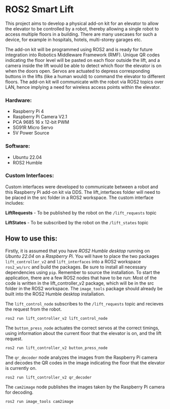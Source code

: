 # ROS2 Smart Lift

This project aims to develop a physical add-on kit for an elevator to allow the elevator to be controlled by a robot, thereby allowing a single robot to access multiple floors in a building. There are many usecases for such a device, for example in hospitals, hotels, multi-storey garages etc.

The add-on kit will be programmed using ROS2 and is ready for future integration into Robotics Middleware Framework (RMF). Unique QR codes indicating the floor level will be pasted on each floor outside the lift, and a camera inside the lift would be able to detect which floor the elevator is on when the doors open. Servos are actuated to depress corresponding buttons in the lifts (like a human would) to command the elevator to different floors. The add-on kit will communicate with the robot via ROS2 topics over LAN, hence implying a need for wireless access points within the elevator.

### Hardware:
- Raspberry Pi 4
- Raspberry Pi Camera V2.1
- PCA 9685 16 x 12-bit PWM
- SG91R Micro Servo
- 5V Power Source

### Software:
- Ubuntu 22.04
- ROS2 Humble


### Custom Interfaces:
Custom interfaces were developed to communicate between a robot and this Raspberry Pi add-on kit via DDS. The lift_interfaces folder will need to be placed in the src folder in a ROS2 workspace.
The custom interface includes:

**LiftRequests** - To be published by the robot on the ```/lift_requests``` topic

**LiftStates** - To be subscribed by the robot on the ```/lift_states``` topic


## How to use this:
Firstly, it is assumed that you have *ROS2 Humble desktop* running on *Ubuntu 22.04* on a *Raspberry Pi*. You will have to place the two packages ```lift_controller_v2``` and ```lift_interfaces``` into a ROS2 workspace ```ros2_ws/src``` and build the packages. Be sure to install all necessary dependencies using ```pip```. Remember to source the installation. To start the application, there are a few ROS2 nodes that have to be run: Most of the code is written in the lift_controller_v2 package, which will be in the src folder in the ROS2 workspace. The ```image_tools``` package should already be built into the ROS2 Humble desktop installation.

The ```lift_control_node``` subscribes to the ```/lift_requests``` topic and recieves the request from the robot.
```
ros2 run lift_controller_v2 lift_control_node
```

The ```button_press_node``` actuates the correct servos at the correct timings, using information about the current floor that the elevator is on, and the lift request.
```
ros2 run lift_controller_v2 button_press_node
```

The ```qr_decoder``` node analyzes the images from the Raspberry Pi camera and decodes the QR codes in the image indicating the floor that the elevator is currently on.
```
ros2 run lift_controller_v2 qr_decoder
```

The ```cam2image``` node publishes the images taken by the Raspberry Pi camera for decoding.
```
ros2 run image_tools cam2image
```
